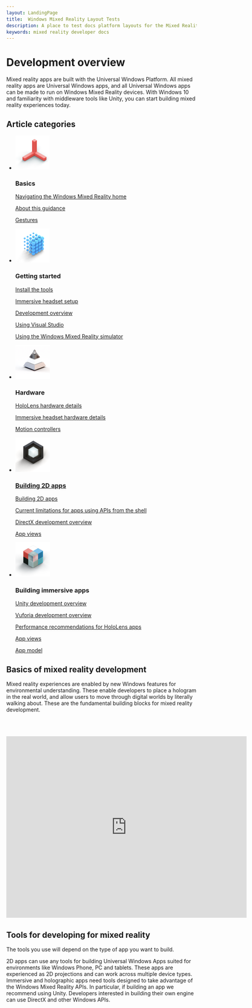 ```yaml
---
layout: LandingPage
title:  Windows Mixed Reality Layout Tests
description: A place to test docs platform layouts for the Mixed Reality docs.
keywords: mixed reality developer docs 
---
```


# Development overview

Mixed reality apps are built with the Universal Windows Platform. All mixed reality apps are Universal Windows apps, and all Universal Windows apps can be made to run on Windows Mixed Reality devices. With Windows 10 and familiarity with middleware tools like Unity, you can start building mixed reality experiences today.

## Article categories

<ul class="panelContent cardsF">
    <li>
        <div class="cardSize">
            <div class="cardPadding">
                <div class="card">
                    <div class="cardImageOuter">
                        <div class="cardImage">
                            <img src="../icon_GetStarted.png" alt="Get started icon"/>
                        </div>
                    </div>
                    <div class="cardText">
                        <h3>Basics</h3>
                        <p>
                            <a href="Design/Get-started-with-design/What-is-mixed-reality.md">Navigating the Windows Mixed Reality home</a>
                        </p>
                        <p>
                            <a href="Design/Get-started-with-design/Coordinate systems">About this guidance</a>
                        </p>
                        <p>
                            <a href="Design/Get-started-with-design/The-pursuit-of-more-personal-computing.md">Gestures</a>
                        </p>
                    </div>
                </div>
            </div>
        </div>
    </li>
    <li>
        <div class="cardSize">
            <div class="cardPadding">
                <div class="card">
                    <div class="cardImageOuter">
                        <div class="cardImage">
                            <img src="../icon_Interaction.png" alt="Interaction design icon" />
                        </div>
                    </div>
                    <div class="cardText">
                        <h3>Getting started</h3>
                        <p>
                            <a href="Design/Interaction-design/Interaction-fundamentals.md">Install the tools</a>
                        </p>
                        <p>
                            <a href="Design/Interaction-design/Comfort.md">Immersive headset setup</a>
                        </p>
                        <p>
                            <a href="Design/Interaction-design/Gaze-targeting.md">Development overview</a>
                        </p>
                        <p>
                            <a href="Design/Interaction-design/Gestures.md">Using Visual Studio</a>
                        </p>
                         <p>
                            <a href="Design/Interaction-design/Voice-design.md">Using the Windows Mixed Reality simulator</a>
                        </p>
                    </div>
                </div>
            </div>
        </div>
    </li>
    <li>
        <div class="cardSize">
            <div class="cardPadding">
                <div class="card">
                    <div class="cardImageOuter">
                        <div class="cardImage">
                            <img src="../icon_Style.png" alt="Style icon" />
                        </div>
                    </div>
                    <div class="cardText">
                        <h3>Hardware</h3>
                        <p>
                            <a href="design/basics/design-and-ui-intro.md">HoloLens hardware details</a>
                        </p>
                         <p>
                            <a href="design/fluent-design-system/index.md">Immersive headset hardware details</a>
                        </p>
                        <p>
                            <a href="design/controls-and-patterns/index.md">Motion controllers</a>
                        </p>
                        <p>
                            <a href="design/downloads/index.md"Hardware accessories</a>
                        </p>                      
                    </div>
                </div>
            </div>
        </div>
    </li>
    <li>
        <div class="cardSize">
            <div class="cardPadding">
                <div class="card">
                    <div class="cardImageOuter">
                        <div class="cardImage">
                            <img src="../icon_AppPatterns.png" alt="App patterns icon" />
                        </div>
                    </div>
                    <div class="cardText">
                        <h3>Building 2D apps</h3>
                        <p>
                            <a href="enterprise/index.md">Building 2D apps</a>
                        </p>
                        <p>
                            <a href="packaging/index.md">Current limitations for apps using APIs from the shell</a>
                        </p>
                        <p>
                            <a href="porting/index.md">DirectX development overview</a>
                        </p>
                        <p>
                            <a href="winrt-components/index.md">App views</a>
                        </p>
                    </div>
                </div>
            </div>
        </div>
    </li>
    <li>
        <div class="cardSize">
            <div class="cardPadding">
                <div class="card">
                    <div class="cardImageOuter">
                        <div class="cardImage">
                            <img src="../icon_Controls.png" alt="Controls icon" />
                        </div>
                    </div>
                    <div class="cardText">
                        <h3>Building immersive apps</h3>
                        <p>
                            <a href="gaming/e2e.md">Unity development overview</a>
                        </p>
                        <p>
                            <a href="gaming/index.md">Vuforia development overview</a>
                        </p>
                        <p>
                            <a href="gaming/directx-programming.md">Performance recommendations for HoloLens apps</a>
                        </p>
                        <p>
                            <a href="xbox-apps/index.md">App views</a>
                        </p>
                        <p>
                            <a href="xbox-live/index.md">App model</a>
                        </p>
                    </div>
                </div>
            </div>
        </div>
    </li>    
</ul>





## Basics of mixed reality development

Mixed reality experiences are enabled by new Windows features for environmental understanding. These enable developers to place a hologram in the real world, and allow users to move through digital worlds by literally walking about. These are the fundamental building blocks for mixed reality development.

<br><br>
<iframe src="https://youtu.be/A784OdX8xzI" width="636" height="480" allowFullScreen frameBorder="0"></iframe>


## Tools for developing for mixed reality

The tools you use will depend on the type of app you want to build.

2D apps can use any tools for building Universal Windows Apps suited for environments like Windows Phone, PC and tablets. These apps are experienced as 2D projections and can work across multiple device types.
Immersive and holographic apps need tools designed to take advantage of the Windows Mixed Reality APIs. In particular, if building an app we recommend using Unity. Developers interested in building their own engine can use DirectX and other Windows APIs.
 
